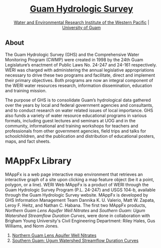 <h1 align="center"><a href="https://guamhydrologicsurvey.uog.edu/">Guam Hydrologic Survey</a></h1>

<p align="center"><a href="https://weri.uog.edu/">Water and Environmental Research Institute of the Western Pacific</a> | <a href="https://www.uog.edu/">University of Guam</a></p>

## About

The Guam Hydrologic Survey (GHS) and the Comprehensive Water Monitoring Program (CWMP) were created in 1998 by the 24th Guam Legislature’s enactment of Public Laws No. 24-247 and 24-161 respectively. WERI was charged with administering the annual legislative appropriations necessary to drive these two programs and facilitate, direct and implement their primary objectives. Both programs are now an integral component of the WERI water resources research, information dissemination, education and training mission.

The purpose of GHS is to consolidate Guam’s hydrological data gathered over the years by local and federal government agencies and consultants, and to conduct research on water related issues of local importance. GHS also funds a variety of water resource educational programs in various formats, including guest lectures and seminars at UOG and in the community, informational and training workshops for teachers and professionals from other government agencies, field trips and talks for schoolchildren, and the publication and distribution of educational posters, maps, and fact sheets.

# MAppFx Library 
MAppFx is a web page interactive map environment that retrieves an interactive graph of a site upon clicking a map feature object (be it a point, polygon, or a line). WERI Web MAppFx is a product of WERI through the Guam Hydrologic Survey Program (P.L. 24-247) and USGS 104-b, available through the Guam Hydrologic Survey website. MAppFx is developed by GHS Information Management Team Dannika K. U. Valerio, Matt W. Zapata, Leroy F. Heitz, and Nathan C. Habana. The first two MAppFx products, _Northern Guam Lens Aquifer Well Nitrates_ and _Southern Guam: Ugum Watershed Streamflow Duration Curves_, were done in collaboration with Brigham Young University's Civil Engineering Department: Riley Hales, Gus Williams, and Norm Jones. 

1. [Northern Guam Lens Aquifer Well Nitrates](https://guam-hydrologic-survey.github.io/well-nitrates-app/) 
2. [Southern Guam: Ugum Watershed Streamflow Duration Curves](https://guam-hydrologic-survey.github.io/ugum-fdc-app/)
